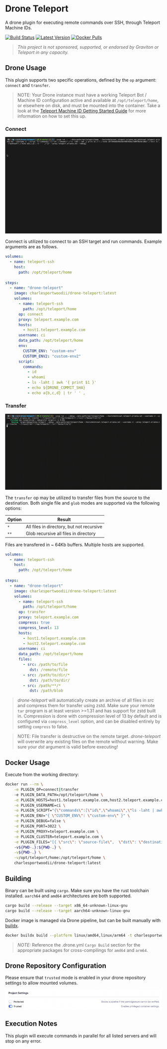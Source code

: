 # Drone Teleport

A drone plugin for executing remote commands over SSH, through Teleport Machine IDs.

[![Build Status](https://drone.erianna.com/api/badges/charlesportwoodii/drone-teleport/status.svg)](https://drone.erianna.com/charlesportwoodii/drone-teleport)
[![Latest Version](https://img.shields.io/github/v/tag/charlesportwoodii/drone-teleport?style=flat-square)](https://github.com/charlesportwoodii/drone-teleport/tags)
[![Docker Pulls](https://img.shields.io/docker/pulls/charlesportwoodii/drone-teleport?style=flat-square)](https://hub.docker.com/r/charlesportwoodii/drone-teleport)

> _This project is not sponsored, supported, or endorsed by Graviton or Teleport in any capacity._

## Drone Usage

This plugin supports two specific operations, defined by the `op` argument: `connect` and `transfer`.

> NOTE: Your Drone instance must have a working Teleport Bot / Machine ID configuration active and available at `/opt/teleport/home`, or elsewhere on disk, and must be mounted into the container. Take a look at the [Teleport Machine ID Getting Started Guide](https://goteleport.com/docs/machine-id/getting-started/) for more information on how to set this up.

### Connect

![demo](./images/connect.gif)

Connect is utilized to connect to an SSH target and run commands. Example arguments are as follows.

```yaml
volumes:
  - name: teleport-ssh
    host:
      path: /opt/teleport/home

steps:
  - name: "drone-teleport"
    image: charlesportwoodii/drone-teleport:latest
    volumes:
      - name: teleport-ssh
        path: /opt/teleport/home
      op: connect
      proxy: teleport.example.com
      hosts:
        - host1.teleport.example.com
      username: ci
      data_path: /opt/teleport/home
      env:
        CUSTOM_ENV: "custom-env"
        CUSTOM_ENV2: "custom-env2"
      script:
        commands:
          - id
          - whoami
          - ls -laht | awk '{ print $1 }'
          - echo ${DRONE_COMMIT_SHA}
          - echo a{b,c,d} | tr ' ' ,
```

### Transfer

![demo](./images/transfer.gif)

The `transfer` op may be utilized to transfer files from the source to the destination. Both single file and `glob` modes are supported via the following options:

| Option | Result |
|--------|--------|
| `*` | All files in directory, but not recursive |
| `**` | Glob recursive all files in directory |

Files are transfered in ~ 64Kb buffers. Multiple hosts are supported.

```yaml
volumes:
  - name: teleport-ssh
    host:
      path: /opt/teleport/home

steps:
  - name: "drone-teleport"
    image: charlesportwoodii/drone-teleport:latest
    volumes:
      - name: teleport-ssh
        path: /opt/teleport/home
      op: transfer
      proxy: teleport.example.com
      compress: true
      compress_level: 13
      hosts:
        - host1.teleport.example.com
        - host2.teleport.example.com
      username: ci
      data_path: /opt/teleport/home
      files:
        - src: /path/to/file
           dst: /remote/file
        - src: /path/to/dir/*
           dst: /path/to/dir/
        - src: /path/**/*
           dst: /path/blob
```

> _drone-teleport_ will automatically create an archive of all files in _src_ and compress them for transfer using zstd. Make sure your remote `tar` program is at least version >=1.31 and has support for zstd built in. Compression is done with compression level of 13 by default and is configured via `compress_level` option, and can be disabled entirely by setting `compress` to false.

> NOTE: File transfer is destructive on the remote target. _drone-teleport_ will overwrite any existing files on the remote without warning. Make sure your _dst_ argument is valid before executing!

## Docker Usage

Execute from the working directory:

```bash
docker run --rm \
    -e PLUGIN_OP=connect|transfer
    -e PLUGIN_DATA_PATH=/opt/teleport/home \
    -e PLUGIN_HOSTS=host1.teleport.example.com,host2.teleport.example.com \
    -e PLUGIN_USERNAME=ci \
    -e PLUGIN_SCRIPT="{\"commands\":[\"id\",\"whoami\",\"ls -laht | awk '{ print $1 }'\",\"echo c8f794eb0249dc0af9987656ec7b09f9bc0c1d8a\",\"exit 1\", \"asdfasdf\",\"echo a{b,c,d} | tr ' ' ,\"]}" \
    -e PLUGIN_ENV="{ \"CUSTOM_ENV\": \"custom-env\" }" \
    -e PLUGIN_DEBUG=false \
    -e PLUGIN_PORT=3022 \
    -e PLUGIN_PROXY=teleport.example.com \
    -e PLUGIN_CLUSTER=teleport.example.com \
    -e PLUGIN_FILES="[{ \"src\": \"source-file\",  \"dst\": \"destination-file\"}]"
    -v${PWD-.}:${PWD-.} \
    -v${PWD-.} \
    -v/opt/teleport/home:/opt/teleport/home \
    charlesportwoodii/drone-teleport:latest
```

## Building

Binary can be built using `cargo`. Make sure you have the rust toolchain installed. `aarch64` and `amd64` architectures are both supported.

```bash
cargo build --release --target x86_64-unknown-linux-gnu
cargo build --release --target aarch64-unknown-linux-gnu
```

Docker image is managed via Drone pipeline, but can be built manually with [buildx](https://docs.docker.com/build/buildx/).

```bash
docker buildx build --platform linux/amd64,linux/arm64 -t charlesportwoodii/drone-teleport:latest  --no-cache .
```

> _NOTE:_ Reference the .drone.yml `Cargo Build` section for the appropriate packages for cross-compilings for `amd64` and `arm64`.

## Drone Repository Configuration

Please ensure that `trusted` mode is enabled in your drone repository settings to allow mounted volumes.

![demo](./images/settings.png)

## Execution Notes

This plugin will execute commands in parallel for all listed servers and will stop on any error.